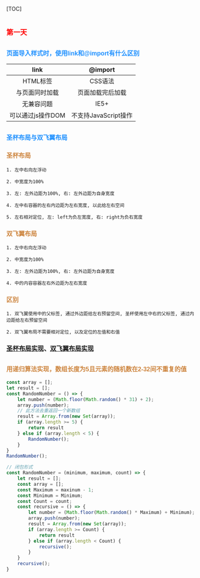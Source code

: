 [TOC]

# <font color=red size=4 face="sans-serif">第一天</font>

## <font color=dodgerblue size=3 face="sans-serif">页面导入样式时，使用link和@import有什么区别</font>

| link | @import |
| :------: | :------: |
| HTML标签 | CSS语法 |
| 与页面同时加载 | 页面加载完后加载 |
| 无兼容问题 | IE5+ |
| 可以通过js操作DOM | 不支持JavaScript操作 |

## <font color=dodgerblue size=3 face="sans-serif">圣杯布局与双飞翼布局</font>

### <font color=peru size=3 face="sans-serif">圣杯布局</font>

    1. 左中右向左浮动

    2. 中宽度为100%

    3. 左: 左外边距为100%, 右: 左外边距为自身宽度

    4. 左中右容器的左右内边距为左右宽度, 以此给左右空间

    5. 左右相对定位, 左: left为负左宽度, 右: right为负右宽度

### <font color=peru size=3 face="sans-serif">双飞翼布局</font>

    1. 左中右向左浮动

    2. 中宽度为100%

    3. 左: 左外边距为100%, 右: 左外边距为自身宽度

    4. 中的内容容器左右外边距为左右宽度

### <font color=peru size=3 face="sans-serif">区别</font>

    1. 双飞翼使用中的父标签, 通过外边距给左右预留空间, 圣杯使用左中右的父标签, 通过内边距给左右预留空间

    2. 双飞翼布局不需要相对定位, 以及定位的左值和右值

### [圣杯布局实现](./HolyGrail.html)、[双飞翼布局实现](./DoubleFlyingWing.html)

## <font color=peru size=3 face="sans-serif">用递归算法实现，数组长度为5且元素的随机数在2-32间不重复的值</font>

```JavaScript
const array = [];
let result = [];
const RandomNumber = () => {
    let number = (Math.floor(Math.random() * 31) + 2);
    array.push(number);
    // 此方法去重返回一个新数组
    result = Array.from(new Set(array));
    if (array.length >= 5) {
        return result
    } else if (array.length < 5) {
        RandomNumber();
    }
}
RandomNumber();

// 闭包形式
const RandomNumber = (minimum, maximum, count) => {
    let result = [];
    const array = [];
    const Maximum = maxinum - 1;
    const Minimum = Minimum;
    const Count = count;
    const recursive = () => {
        let number = (Math.floor(Math.random() * Maximum) + Minimum);
        array.push(number);
        result = Array.from(new Set(array));
        if (array.length >= Count) {
            return result
        } else if (array.length < Count) {
            recursive();
        }
    }
    recursive();
}
```
